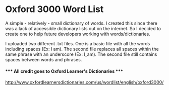 # Oxford 3000 Word List

A simple - relatively - small dictionary of words. I created this since there was a lack of accessible dictionary lists out on the internet. So I decided to create one to help future developers working with words/dictionaries.

I uploaded two different .txt files. One is a basic file with all the words including spaces (Ex: I am). The second file replaces all spaces within the same phrase with an underscore (Ex: I_am). The second file still contains spaces between words and phrases.

#### *** All credit goes to Oxford Learner's Dictionaries ***

http://www.oxfordlearnersdictionaries.com/us/wordlist/english/oxford3000/
